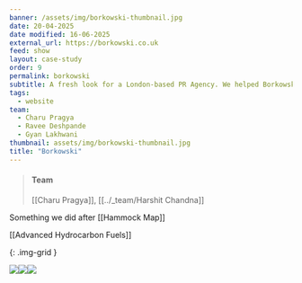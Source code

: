 ```yaml
---
banner: /assets/img/borkowski-thumbnail.jpg
date: 20-04-2025
date modified: 16-06-2025
external_url: https://borkowski.co.uk
feed: show
layout: case-study
order: 9
permalink: borkowski
subtitle: A fresh look for a London-based PR Agency. We helped Borkowski refresh their brand and website for a bold new look.
tags:
  - website
team:
  - Charu Pragya
  - Ravee Deshpande
  - Gyan Lakhwani
thumbnail: assets/img/borkowski-thumbnail.jpg
title: "Borkowski"
---
```


> #### Team
> [[Charu Pragya]], [[../_team/Harshit Chandna]]

Something we did after [[Hammock Map]]

[[Advanced Hydrocarbon Fuels]]

{: .img-grid }

![](../assets/img/Borkowski-1.png)![](../assets/img/Borkowski.png)![](../assets/img/Borkowski.png)